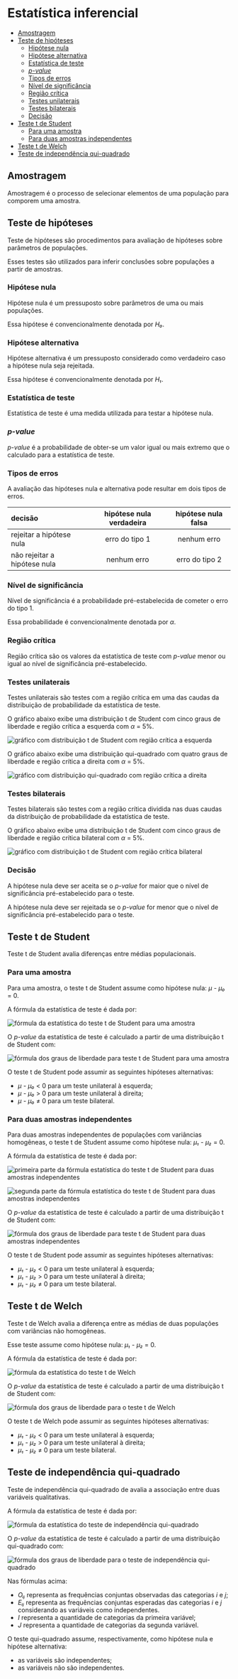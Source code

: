 # Estatística inferencial

- [Amostragem](#amostragem)
- [Teste de hipóteses](#teste-de-hipóteses)
  - [Hipótese nula](#hipótese-nula)
  - [Hipótese alternativa](#hipótese-alternativa)
  - [Estatística de teste](#estatística-de-teste)
  - [_p-value_](#p-value)
  - [Tipos de erros](#tipos-de-erros)
  - [Nível de significância](#nível-de-significância)
  - [Região crítica](#região-crítica)
  - [Testes unilaterais](#testes-unilaterais)
  - [Testes bilaterais](#testes-bilaterais)
  - [Decisão](#decisão)
- [Teste t de Student](#teste-t-de-Student)
  - [Para uma amostra](#para-uma-amostra)
  - [Para duas amostras independentes](#para-duas-amostras-independentes)
- [Teste t de Welch](#teste-t-de-Welch)
- [Teste de independência qui-quadrado](#teste-de-independência-qui-quadrado)

## Amostragem

Amostragem é o processo de selecionar elementos de uma população para comporem uma amostra.

## Teste de hipóteses

Teste de hipóteses são procedimentos para avaliação de hipóteses sobre parâmetros de populações.

Esses testes são utilizados para inferir conclusões sobre populações a partir de amostras.

### Hipótese nula

Hipótese nula é um pressuposto sobre parâmetros de uma ou mais populações.

Essa hipótese é convencionalmente denotada por _H₀_.

### Hipótese alternativa

Hipótese alternativa é um pressuposto considerado como verdadeiro caso a hipótese nula seja rejeitada.

Essa hipótese é convencionalmente denotada por _H₁_.

### Estatística de teste

Estatística de teste é uma medida utilizada para testar a hipótese nula.

### _p-value_

_p-value_ é a probabilidade de obter-se um valor igual ou mais extremo que o calculado para a estatística de teste.

### Tipos de erros

A avaliação das hipóteses nula e alternativa pode resultar em dois tipos de erros.

| decisão                      | hipótese nula verdadeira | hipótese nula falsa |
| :--------------------------- | :----------------------: | :-----------------: |
| rejeitar a hipótese nula     |      erro do tipo 1      |     nenhum erro     |
| não rejeitar a hipótese nula |       nenhum erro        |   erro do tipo 2    |

### Nível de significância

Nível de significância é a probabilidade pré-estabelecida de cometer o erro do tipo 1.

Essa probabilidade é convencionalmente denotada por _α_.

### Região crítica

Região crítica são os valores da estatística de teste com _p-value_ menor ou igual ao nível de significância pré-estabelecido.

### Testes unilaterais

Testes unilaterais são testes com a região crítica em uma das caudas da distribuição de probabilidade da estatística de teste.

O gráfico abaixo exibe uma distribuição t de Student com cinco graus de liberdade e região crítica a esquerda com _α_ = 5%.

![gráfico com distribuição t de Student com região crítica a esquerda](/imagens/grafico-distribuicao-t-student-regiao-critica-unilateral-esquerda.png)

O gráfico abaixo exibe uma distribuição qui-quadrado com quatro graus de liberdade e região crítica a direita com _α_ = 5%.

![gráfico com distribuição qui-quadrado com região crítica a direita](/imagens/grafico-distribuicao-qui-quadradado-regiao-critica-unilateral-direita.png)

### Testes bilaterais

Testes bilaterais são testes com a região crítica dividida nas duas caudas da distribuição de probabilidade da estatística de teste.

O gráfico abaixo exibe uma distribuição t de Student com cinco graus de liberdade e região crítica bilateral com _α_ = 5%.

![gráfico com distribuição t de Student com região crítica bilateral](/imagens/grafico-distribuicao-t-student-regiao-critica-bilateral.png)

### Decisão

A hipótese nula deve ser aceita se o _p-value_ for maior que o nível de significância pré-estabelecido para o teste.

A hipótese nula deve ser rejeitada se o _p-value_ for menor que o nível de significância pré-estabelecido para o teste.

## Teste t de Student

Teste t de Student avalia diferenças entre médias populacionais.

### Para uma amostra

Para uma amostra, o teste t de Student assume como hipótese nula: _μ_ - _μ₀_ = 0.

A fórmula da estatística de teste é dada por:

![fórmula da estatística do teste t de Student para uma amostra](/imagens/formula-estatistica-teste-t-student-uma-amostra.png)

O _p-value_ da estatística de teste é calculado a partir de uma distribuição t de Student com:

![fórmula dos graus de liberdade para teste t de Student para uma amostra](/imagens/formula-graus-liberdade-teste-t-student-uma-amostra.png)

O teste t de Student pode assumir as seguintes hipóteses alternativas:

- _μ_ - _μ₀_ < 0 para um teste unilateral à esquerda;
- _μ_ - _μ₀_ > 0 para um teste unilateral à direita;
- _μ_ - _μ₀_ ≠ 0 para um teste bilateral.

### Para duas amostras independentes

Para duas amostras independentes de populações com variâncias homogêneas, o teste t de Student assume como hipótese nula: _μ₁_ - _μ₂_ = 0.

A fórmula da estatística de teste é dada por:

![primeira parte da fórmula estatística do teste t de Student para duas amostras independentes](/imagens/formula-estatistica-teste-t-student-duas-amostras-independentes-1.png)

![segunda parte da fórmula estatística do teste t de Student para duas amostras independentes](/imagens/formula-estatistica-teste-t-student-duas-amostras-independentes-2.png)

O _p-value_ da estatística de teste é calculado a partir de uma distribuição t de Student com:

![fórmula dos graus de liberdade para teste t de Student para duas amostras independentes](/imagens/formula-graus-liberdade-teste-t-student-duas-amostras-independentes.png)

O teste t de Student pode assumir as seguintes hipóteses alternativas:

- _μ₁_ - _μ₂_ < 0 para um teste unilateral à esquerda;
- _μ₁_ - _μ₂_ > 0 para um teste unilateral à direita;
- _μ₁_ - _μ₂_ ≠ 0 para um teste bilateral.

## Teste t de Welch

Teste t de Welch avalia a diferença entre as médias de duas populações com variâncias não homogêneas.

Esse teste assume como hipótese nula: _μ₁_ - _μ₂_ = 0.

A fórmula da estatística de teste é dada por:

![fórmula da estatística do teste t de Welch](/imagens/formula-estatistica-teste-t-welch.png)

O _p-value_ da estatística de teste é calculado a partir de uma distribuição t de Student com:

![fórmula dos graus de liberdade para o teste t de Welch](/imagens/formula-graus-liberdade-teste-t-welch.png)

O teste t de Welch pode assumir as seguintes hipóteses alternativas:

- _μ₁_ - _μ₂_ < 0 para um teste unilateral à esquerda;
- _μ₁_ - _μ₂_ > 0 para um teste unilateral à direita;
- _μ₁_ - _μ₂_ ≠ 0 para um teste bilateral.

## Teste de independência qui-quadrado

Teste de independência qui-quadrado de avalia a associação entre duas variáveis qualitativas.

A fórmula da estatística de teste é dada por:

![fórmula da estatística do teste de independência qui-quadrado](/imagens/formula-estatistica-teste-independencia-qui-quadrado.png)

O _p-value_ da estatística de teste é calculado a partir de uma distribuição qui-quadrado com:

![fórmula dos graus de liberdade para o teste de independência qui-quadrado](/imagens/formula-graus-liberdade-teste-independencia-qui-quadrado.png)

Nas fórmulas acima:

- _Oᵢⱼ_ representa as frequências conjuntas observadas das categorias _i_ e _j_;
- _Eᵢⱼ_ representa as frequências conjuntas esperadas das categorias _i_ e _j_ considerando as variáveis como independentes.
- _I_ representa a quantidade de categorias da primeira variável;
- _J_ representa a quantidade de categorias da segunda variável.

O teste qui-quadrado assume, respectivamente, como hipótese nula e hipótese alternativa:

- as variáveis são independentes;
- as variáveis não são independentes.
